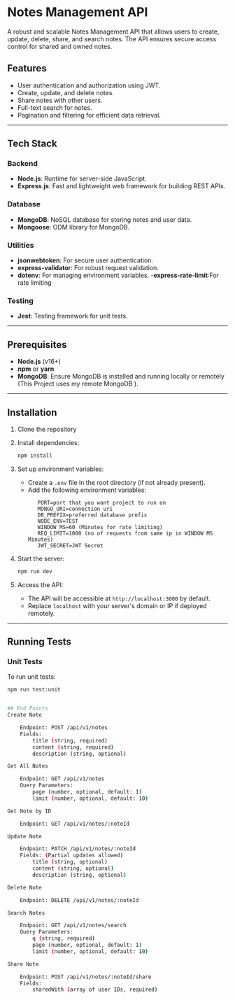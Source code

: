 # Notes Management API

A robust and scalable Notes Management API that allows users to create, update, delete, share, and search notes. The API ensures secure access control for shared and owned notes.

## Features
- User authentication and authorization using JWT.
- Create, update, and delete notes.
- Share notes with other users.
- Full-text search for notes.
- Pagination and filtering for efficient data retrieval.

---

## Tech Stack

### Backend
- **Node.js**: Runtime for server-side JavaScript.
- **Express.js**: Fast and lightweight web framework for building REST APIs.

### Database
- **MongoDB**: NoSQL database for storing notes and user data.
- **Mongoose**: ODM library for MongoDB.

### Utilities
- **jsonwebtoken**: For secure user authentication.
- **express-validator**: For robust request validation.
- **dotenv**: For managing environment variables.
-**express-rate-limit**:For rate limiting

### Testing
- **Jest**: Testing framework for unit tests.

---

## Prerequisites
- **Node.js** (v16+)
- **npm** or **yarn**
- **MongoDB**: Ensure MongoDB is installed and running locally or remotely (This Project uses my remote MongoDB ).

---

## Installation

1. Clone the repository

2. Install dependencies:
   ```bash
   npm install

3. Set up environment variables:
   - Create a `.env` file in the root directory (if not already present).
   - Add the following environment variables:
     ```
        PORT=port that you want project to run on 
        MONGO_URI=connection uri
        DB_PREFIX=preferred database prefix
        NODE_ENV=TEST
        WINDOW_MS=60 (Minutes for rate limiting)
        REQ_LIMIT=1000 (no of requests from same ip in WINDOW MS Minutes)
        JWT_SECRET=JWT Secret
     ```

4. Start the server:
   ```bash
   npm run dev
5. Access the API:
   - The API will be accessible at `http://localhost:3000` by default.
   - Replace `localhost` with your server's domain or IP if deployed remotely.

---

## Running Tests

### Unit Tests
To run unit tests:
```bash
npm run test:unit


## End Points
Create Note

    Endpoint: POST /api/v1/notes
    Fields:
        title (string, required)
        content (string, required)
        description (string, optional)

Get All Notes

    Endpoint: GET /api/v1/notes
    Query Parameters:
        page (number, optional, default: 1)
        limit (number, optional, default: 10)

Get Note by ID

    Endpoint: GET /api/v1/notes/:noteId

Update Note

    Endpoint: PATCH /api/v1/notes/:noteId
    Fields: (Partial updates allowed)
        title (string, optional)
        content (string, optional)
        description (string, optional)

Delete Note

    Endpoint: DELETE /api/v1/notes/:noteId

Search Notes

    Endpoint: GET /api/v1/notes/search
    Query Parameters:
        q (string, required)
        page (number, optional, default: 1)
        limit (number, optional, default: 10)

Share Note

    Endpoint: POST /api/v1/notes/:noteId/share
    Fields:
        sharedWith (array of user IDs, required)
